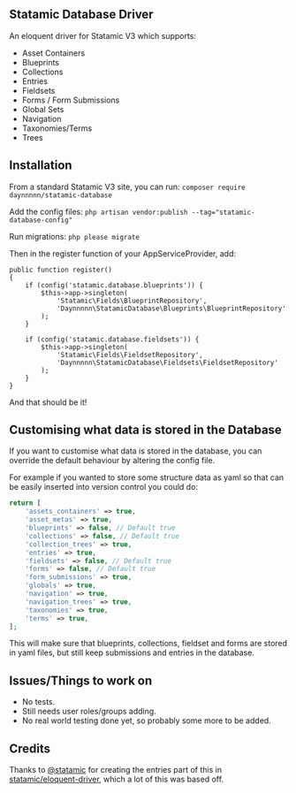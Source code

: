 ## Statamic Database Driver

An eloquent driver for Statamic V3 which supports:

 - Asset Containers
 - Blueprints
 - Collections
 - Entries
 - Fieldsets
 - Forms / Form Submissions
 - Global Sets
 - Navigation
 - Taxonomies/Terms
 - Trees

## Installation

From a standard Statamic V3 site, you can run:
`composer require daynnnnn/statamic-database`

Add the config files:
`php artisan vendor:publish --tag="statamic-database-config"`

Run migrations:
`php please migrate`

Then in the register function of your AppServiceProvider, add:
```
public function register()
{
    if (config('statamic.database.blueprints')) {
        $this->app->singleton(
            'Statamic\Fields\BlueprintRepository',
            'Daynnnnn\StatamicDatabase\Blueprints\BlueprintRepository'
        );
    }

    if (config('statamic.database.fieldsets')) {
        $this->app->singleton(
            'Statamic\Fields\FieldsetRepository',
            'Daynnnnn\StatamicDatabase\Fieldsets\FieldsetRepository'
        );
    }
}
```
And that should be it!

## Customising what data is stored in the Database
If you want to customise what data is stored in the database, you can override the default behaviour by altering the config file.

For example if you wanted to store some structure data as yaml so that can be easily inserted into version control you could do:

```php
return [
    'assets_containers' => true,
    'asset_metas' => true,
    'blueprints' => false, // Default true
    'collections' => false, // Default true
    'collection_trees' => true,
    'entries' => true,
    'fieldsets' => false, // Default true
    'forms' => false, // Default true
    'form_submissions' => true,
    'globals' => true,
    'navigation' => true,
    'navigation_trees' => true,
    'taxonomies' => true,
    'terms' => true,
];
```

This will make sure that blueprints, collections, fieldset and forms are stored in yaml files, but still keep submissions and entries in the database.

## Issues/Things to work on

 - No tests.
 - Still needs user roles/groups adding.
 - No real world testing done yet, so probably some more to be added.

## Credits

Thanks to [@statamic](https://statamic.dev/)  for creating the entries part of this in [statamic/eloquent-driver](https://github.com/statamic/eloquent-driver), which a lot of this was based off.

